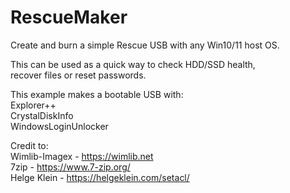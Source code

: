 # RescueMaker

Create and burn a simple Rescue USB with any Win10/11 host OS.<br>

This can be used as a quick way to check HDD/SSD health,<br>
recover files or reset passwords.<br>

This example makes a bootable USB with:<br>
Explorer++<br>
CrystalDiskInfo<br>
WindowsLoginUnlocker<br>

Credit to:<br>
Wimlib-Imagex - <a href="https://wimlib.net">https://wimlib.net</a><br>
7zip - <a href="https://www.7-zip.org/">https://www.7-zip.org/</a><br>
Helge Klein - <a href="https://helgeklein.com/setacl/">https://helgeklein.com/setacl/</a><br>
